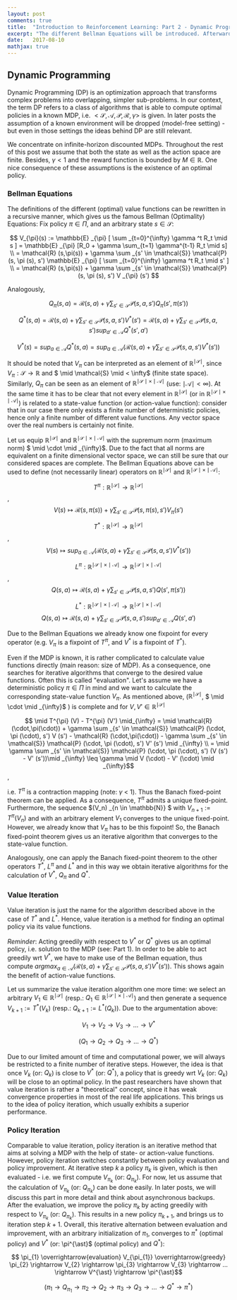 ```yaml
---
layout: post
comments: true
title:  "Introduction to Reinforcement Learning: Part 2 - Dynamic Programming"
excerpt: "The different Bellman Equations will be introduced. Afterwards we discuss Value and Policy Iteration and sketch proofs of those dynamic programming algorithms. "
date:   2017-08-10
mathjax: true
---
```



## Dynamic Programming

Dynamic Programming (DP) is an optimization approach that transforms complex problems into overlapping, simpler sub-problems. In our context, the term DP refers to a class of algorithms that is able to compute optimal policies in a known MDP, i.e. $<\mathcal{S},\mathcal{A}, \mathcal{P}, \mathcal{R}, \gamma>$ is given. In later posts the assumption of a known environment will be dropped (model-free setting) - but even in those settings the ideas behind DP are still relevant.

We concentrate on infinite-horizon discounted MDPs. Throughout the rest of this post we assume that both the state as well as the action space are finite. Besides, $\gamma < 1$ and the reward function is bounded by $M \in \mathbb{R}$. One nice consequence of these assumptions is the existence of an optimal policy.

### Bellman Equations

The definitions of the different (optimal) value functions can be rewritten in a recursive manner, which gives us the famous Bellman (Optimality) Equations: Fix policy $\pi \in \Pi$, and an arbitrary state $s \in \mathcal{S}$:

$$ V_{\pi}(s) := \mathbb{E} _{\pi} [ \sum _{t=0}^{\infty} \gamma ^t R_t \mid s ] = \mathbb{E} _{\pi} [R_0 + \gamma \sum_{t=1} \gamma^{t-1} R_t \mid s] \\ = \mathcal{R} (s,\pi(s)) + \gamma \sum _{s' \in \mathcal{S}} \mathcal{P} (s, \pi (s), s') \mathbb{E} _{\pi} [ \sum _{t=0}^{\infty} \gamma ^t R_t \mid s' ] \\ = \mathcal{R} (s,\pi(s)) + \gamma \sum _{s' \in \mathcal{S}} \mathcal{P} (s, \pi (s), s') V _{\pi} (s') $$

Analogously, 

$$ Q_{\pi} (s,a) = \mathcal{R} (s,a) + \gamma \sum_{s' \in \mathcal{S}} \mathcal{P} (s,a,s') Q_{\pi} (s', \pi (s')) $$

$$ Q^{\ast} (s,a) = \mathcal{R} (s,a) + \gamma \sum_{ s' \in \mathcal{S} } \mathcal{P} (s,a,s') V^{\ast} (s')  = \mathcal{R} (s,a) + \gamma \sum_{ s' \in \mathcal{S} } \mathcal{P} (s,a,s') sup_{a' \in \mathcal{A}} Q^{\ast} (s', a')$$

$$ V^{\ast} (s) = sup_{a \in \mathcal{A}} Q^{\ast} (s,a) = sup_{a \in \mathcal{A}} ( \mathcal{R} (s,a) + \gamma \sum_{ s' \in \mathcal{S} } \mathcal{P} (s,a,s') V^{\ast} (s') ) $$

It should be noted that $V_{\pi}$ can be interpreted as an element of $\mathbb{R}^{ \mid \mathcal{S} \mid}$, since $V_{\pi}: \mathcal{S} \rightarrow \mathbb{R}$ and $ \mid \mathcal{S} \mid < \infty$ (finite state space). Similarly, $Q_{\pi}$ can be seen as an element of $\mathbb{R}^{\mid \mathcal{S} \mid \times \mid \mathcal{A} \mid}$ (use: $\mid \mathcal{A} \mid < \infty$). At the same time it has to be clear that not every element in $\mathbb{R}^{ \mid \mathcal{S} \mid}$ (or in $\mathbb{R}^{\mid \mathcal{S} \mid \times \mid \mathcal{A} \mid}$) is related to a state-value function (or action-value function): consider that in our case there only exists a finite number of deterministic policies, hence only a finite number of different value functions. Any vector space over the real numbers is certainly not finite. 

Let us equip $\mathbb{R}^{ \mid \mathcal{S} \mid}$ and  $\mathbb{R}^{\mid \mathcal{S} \mid \times \mid \mathcal{A} \mid}$ with the supremum norm (maximum norm) $ \mid \cdot \mid _{\infty}$. Due to the fact that all norms are equivalent on a finite dimensional vector space, we can still be sure that our considered spaces are complete. The Bellman Equations above can be used to define (not necessarily linear) operators on $\mathbb{R}^{ \mid \mathcal{S} \mid}$ and  $\mathbb{R}^{\mid \mathcal{S} \mid \times \mid \mathcal{A} \mid}$:

$$ T^{\pi}: \mathbb{R}^{ \mid \mathcal{S} \mid} \rightarrow \mathbb{R}^{ \mid \mathcal{S} \mid}$$, 
$$ V(s) \mapsto \mathcal{R} (s,\pi(s)) + \gamma \sum _{s' \in \mathcal{S}} \mathcal{P} (s, \pi (s), s') V _{\pi} (s') $$


$$ T^{\ast} : \mathbb{R}^{ \mid \mathcal{S} \mid} \rightarrow \mathbb{R}^{ \mid \mathcal{S} \mid} $$,
$$ V(s) \mapsto sup_{a \in \mathcal{A}} ( \mathcal{R} (s,a) + \gamma \sum_{ s' \in \mathcal{S} } \mathcal{P} (s,a,s') V^{\ast} (s') ) $$

$$ L^{\pi}: \mathbb{R}^{\mid \mathcal{S} \mid \times \mid \mathcal{A} \mid} \rightarrow \mathbb{R}^{\mid \mathcal{S} \mid \times \mid \mathcal{A} \mid} $$,
$$ Q(s,a) \mapsto \mathcal{R} (s,a) + \gamma \sum_{s' \in \mathcal{S}} \mathcal{P} (s,a,s') Q (s', \pi (s')) $$

$$ L^{\ast}: \mathbb{R}^{\mid \mathcal{S} \mid \times \mid \mathcal{A} \mid} \rightarrow \mathbb{R}^{\mid \mathcal{S} \mid \times \mid \mathcal{A} \mid} $$
$$ Q(s,a) \mapsto \mathcal{R} (s,a) + \gamma \sum_{ s' \in \mathcal{S} } \mathcal{P} (s,a,s') sup_{a' \in \mathcal{A}} Q (s', a')$$

Due to the Bellman Equations we already know one fixpoint for every operator (e.g. $V_{\pi}$ is a fixpoint of $T^{\pi}$, and $V^{\ast}$ is a fixpoint of $T^{\ast}$). 

Even if the MDP is known, it is rather complicated to calculate value functions directly (main reason: size of MDP). As a consequence, one searches for iterative algorithms that converge to the desired value functions. Often this is called "evaluation". 
Let's assume we have a deterministic policy $\pi \in \Pi$ in mind and we want to calculate the corresponding state-value function $V_{\pi}$. As mentioned above, ($\mathbb{R}^{ \mid \mathcal{S} \mid}$, $ \mid \cdot \mid _{\infty}$ ) is complete and for $V, V' \in \mathbb{R}^{ \mid \mathcal{S} \mid}$

$$ \mid T^{\pi} (V) - T^{\pi} (V')  \mid_{\infty} = \mid \mathcal{R} (\cdot,\pi(\cdot)) + \gamma \sum _{s' \in \mathcal{S}} \mathcal{P} (\cdot, \pi (\cdot), s') V (s') -  \mathcal{R} (\cdot,\pi(\cdot)) - \gamma \sum _{s' \in \mathcal{S}} \mathcal{P} (\cdot, \pi (\cdot), s') V' (s') \mid _{\infty} \\ = \mid \gamma \sum _{s' \in \mathcal{S}} \mathcal{P} (\cdot, \pi (\cdot), s') (V (s') - V' (s'))\mid _{\infty} \leq \gamma \mid V (\cdot) - V' (\cdot) \mid _{\infty}$$,

i.e. $T^{\pi}$ is a contraction mapping (note: $\gamma$ < 1). Thus the Banach fixed-point theorem can be applied. As a consequence, $T^{\pi}$ admits a unique fixed-point. Furthermore, the sequence $(V_n) _{n \in \mathbb{N}} $ with $V _{n+1} := T^ {\pi} (V_n)$ and with an arbitrary element $V_1$ converges to the unique fixed-point. However, we already know that $V _{\pi}$ has to be this fixpoint! 
So, the Banach fixed-point theorem gives us an iterative algorithm that converges to the state-value function. 

Analogously, one can apply the Banach fixed-point theorem to the other operators $T^{\ast}$, $L^{\pi}$ and $L^{\ast}$ and in this way we obtain iterative algorithms for the calculation of $V^{\ast}$, $Q_{\pi}$ and $Q^{\ast}$.

### Value Iteration

Value iteration is just the name for the algorithm described above in the case of $T^{\ast}$ and $L^{\ast}$. Hence, value iteration is a method for finding an optimal policy via its value functions. 

*Reminder*: Acting greedily with respect to $V^{\ast}$ or $Q^{\ast}$ gives us an optimal policy, i.e. solution to the MDP (see: Part 1). In order to be able to act greedily wrt $V^{\ast}$, we have to make use of the Bellman equation, thus compute $argmax_{a \in \mathcal{A}} ( \mathcal{R} (s,a) + \gamma \sum_{ s' \in \mathcal{S} } \mathcal{P} (s,a,s') V^{\ast} (s') )$. This shows again the benefit of action-value functions. 

Let us summarize the value iteration algorithm one more time: we select an arbitrary $V_1 \in \mathbb{R}^{ \mid \mathcal{S} \mid}$ (resp.: $Q_1 \in \mathbb{R}^{\mid \mathcal{S} \mid \times \mid \mathcal{A} \mid}$) and then generate a sequence $V_{k+1} := T^{\ast} (V_k)$ (resp.: $Q_{k+1} := L^{\ast} (Q_k)$). Due to the argumentation above:

$$ V_1 \rightarrow V_2 \rightarrow V_3 \rightarrow ... \rightarrow V^{\ast} $$

$$ (Q_1 \rightarrow Q_2 \rightarrow Q_3 \rightarrow ... \rightarrow Q^{\ast}) $$  

Due to our limited amount of time and computational power, we will always be restricted to a finite number of iterative steps. However, the idea is that once $V_k$ (or: $Q_k$) is close to $V^{\ast}$ (or: $Q^{\ast}$), a policy that is greedy wrt $V_k$ (or: $Q_k$) will be close to an optimal policy. 
In the past researchers have shown that value iteration is rather a "theoretical" concept, since it has weak convergence properties in most of the real life applications. This brings us to the idea of policy iteration, which usually exhibits a superior performance. 


### Policy Iteration 
    
Comparable to value iteration, policy iteration is an iterative method that aims at solving a MDP with the help of state- or action-value functions. However, policy iteration switches constantly between policy evaluation and policy improvement. 
At iterative step $k$ a policy $\pi_k$ is given, which is then evaluated - i.e. we first compute $V_{\pi_k}$ (or: $Q_{\pi_k}$). For now, let us assume that the calculation of $V_{\pi_k}$ (or: $Q_{\pi_k}$) can be done easily. In later posts, we will discuss this part in more detail and think about asynchronous backups. After the evaluation, we improve the policy $\pi_k$ by acting greedily with respect to $V_{\pi_k}$ (or: $Q_{\pi_k}$). This results in a new policy $\pi_{k+1}$, and  brings us to iteration step $k+1$. Overall, this iterative alternation between evaluation and improvement, with an arbitrary initialization of $\pi_1$, converges to $\pi^{\ast}$ (optimal policy) and $V^{\ast}$ (or: \pi^{\ast}$ (optimal policy) and $Q^{\ast}$):

 $$ \pi_{1} \overrightarrow{evaluation} V_{\pi_{1}} \overrightarrow{greedy} \pi_{2} \rightarrow V_{2} \rightarrow \pi_{3} \rightarrow V_{3} \rightarrow ... \rightarrow V^{\ast} \rightarrow \pi^{\ast}$$
 
 $$ (\pi_{1} \rightarrow Q_{\pi_{1}} \rightarrow \pi_{2} \rightarrow Q_{2} \rightarrow \pi_{3} \rightarrow Q_{3} \rightarrow ... \rightarrow Q^{\ast} \rightarrow \pi^{\ast})$$

  
    

